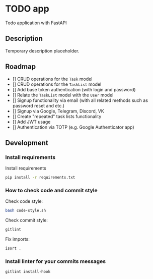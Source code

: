 # TODO app

Todo application with FastAPI

## Description

Temporary description placeholder.

## Roadmap

- [] CRUD operations for the `Task` model
- [] CRUD operations for the `TaskList` model
- [] Add base token authentication (with login and password)
- [] Relate the `TaskList` model with the `User` model
- [] Signup functionality via email (with all related methods such as password reset and etc.)
- [] Signup via Google, Telegram, Discord, VK
- [] Create "repeated" task lists functionality
- [] Add JWT usage
- [] Authentication via TOTP (e.g. Google Authenticator app)

## Development

### Install requirements

Install requirements

```bash
pip install -r requirements.txt
```

### How to check code and commit style

Check code style:

```bash
bash code-style.sh
```

Check commit style:

```bash
gitlint
```

Fix imports:

```bash
isort .
```

### Install linter for your commits messages

```bash
gitlint install-hook
```
